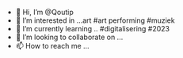 - 👋 Hi, I’m @Qoutip
- 👀 I’m interested in ...art #art performing #muziek 
- 🌱 I’m currently learning .. #digitalisering #2023 
- 💞️ I’m looking to collaborate on ...
- 📫 How to reach me ...

<!---
Qoutip/Qoutip is a ✨ special ✨ repository because its `README.md` (this file) appears on your GitHub profile.
You can click the Preview link to take a look at your changes.
--->
